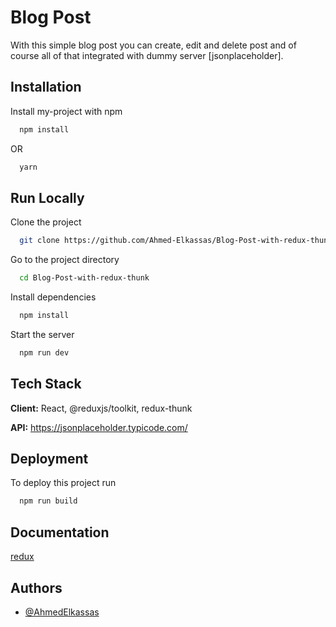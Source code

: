 
# Blog Post

With this simple blog post you can create, edit and delete post and of course all of that integrated with dummy server [jsonplaceholder].
## Installation

Install my-project with npm

```bash
  npm install
```
OR

```bash
  yarn
```
## Run Locally

Clone the project

```bash
  git clone https://github.com/Ahmed-Elkassas/Blog-Post-with-redux-thunk.git
```

Go to the project directory

```bash
  cd Blog-Post-with-redux-thunk
```

Install dependencies

```bash
  npm install
```

Start the server

```bash
  npm run dev
```


## Tech Stack

**Client:** React, @reduxjs/toolkit, redux-thunk

**API:** https://jsonplaceholder.typicode.com/


## Deployment

To deploy this project run

```bash
  npm run build
```


## Documentation

[redux](https://redux.js.org/)


## Authors

- [@AhmedElkassas](https://github.com/Ahmed-Elkassas)


